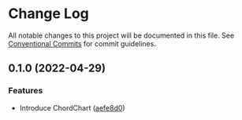 # Change Log

All notable changes to this project will be documented in this file.
See [Conventional Commits](https://conventionalcommits.org) for commit guidelines.

## 0.1.0 (2022-04-29)


### Features

* Introduce ChordChart ([aefe8d0](https://github.com/sumanmaity112/pairing-matrix/commit/aefe8d02a37cf03c7bd65ed9665ed1a4a9cea692))
